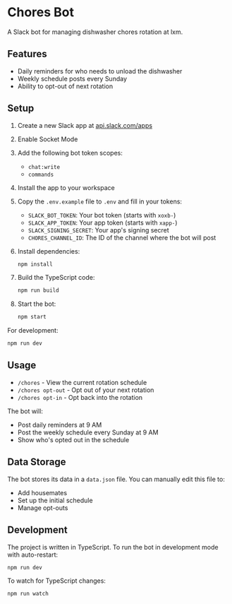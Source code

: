 # Chores Bot

A Slack bot for managing dishwasher chores rotation at lxm.

## Features

- Daily reminders for who needs to unload the dishwasher
- Weekly schedule posts every Sunday
- Ability to opt-out of next rotation

## Setup

1. Create a new Slack app at [api.slack.com/apps](https://api.slack.com/apps)
2. Enable Socket Mode
3. Add the following bot token scopes:
   - `chat:write`
   - `commands`
4. Install the app to your workspace
5. Copy the `.env.example` file to `.env` and fill in your tokens:

   - `SLACK_BOT_TOKEN`: Your bot token (starts with `xoxb-`)
   - `SLACK_APP_TOKEN`: Your app token (starts with `xapp-`)
   - `SLACK_SIGNING_SECRET`: Your app's signing secret
   - `CHORES_CHANNEL_ID`: The ID of the channel where the bot will post

6. Install dependencies:

   ```bash
   npm install
   ```

7. Build the TypeScript code:

   ```bash
   npm run build
   ```

8. Start the bot:
   ```bash
   npm start
   ```

For development:

```bash
npm run dev
```

## Usage

- `/chores` - View the current rotation schedule
- `/chores opt-out` - Opt out of your next rotation
- `/chores opt-in` - Opt back into the rotation

The bot will:

- Post daily reminders at 9 AM
- Post the weekly schedule every Sunday at 9 AM
- Show who's opted out in the schedule

## Data Storage

The bot stores its data in a `data.json` file. You can manually edit this file to:

- Add housemates
- Set up the initial schedule
- Manage opt-outs

## Development

The project is written in TypeScript. To run the bot in development mode with auto-restart:

```bash
npm run dev
```

To watch for TypeScript changes:

```bash
npm run watch
```

